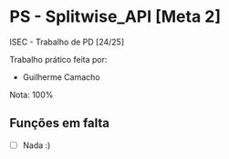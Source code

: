 # PS - Splitwise_API [Meta 2]

ISEC - Trabalho de PD [24/25]

Trabalho prático feita por:

- Guilherme Camacho

Nota: 100%

## Funções em falta

-   [ ] Nada :)
